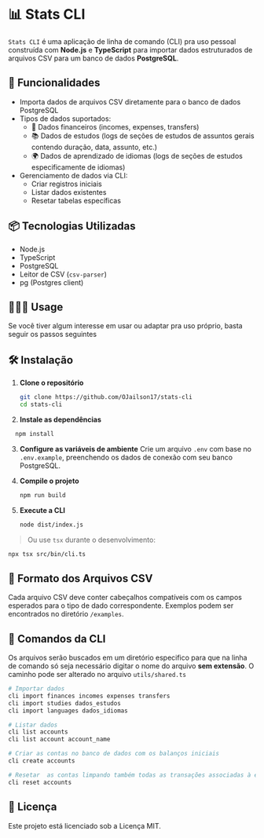 # 📊 Stats CLI

`Stats CLI` é uma aplicação de linha de comando (CLI) pra uso pessoal construída com **Node.js** e **TypeScript** para importar dados estruturados de arquivos CSV para um banco de dados **PostgreSQL**.

## 🚀 Funcionalidades

- Importa dados de arquivos CSV diretamente para o banco de dados PostgreSQL
- Tipos de dados suportados:
  - 💸 Dados financeiros (incomes, expenses, transfers)
  - 📚 Dados de estudos (logs de seções de estudos de assuntos gerais contendo duração, data, assunto, etc.)
  - 🌍 Dados de aprendizado de idiomas (logs de seções de estudos especificamente de idiomas)
- Gerenciamento de dados via CLI:
  - Criar registros iniciais
  - Listar dados existentes
  - Resetar tabelas específicas

## 📦 Tecnologias Utilizadas

- Node.js
- TypeScript
- PostgreSQL
- Leitor de CSV (`csv-parser`)
- pg (Postgres client)

## 👨🏻‍💻 Usage

Se você tiver algum interesse em usar ou adaptar pra uso próprio, basta seguir os passos seguintes

## 🛠 Instalação

1. **Clone o repositório**

   ```bash
   git clone https://github.com/OJailson17/stats-cli
   cd stats-cli
   ```

2. **Instale as dependências**

```bash
  npm install
```

3. **Configure as variáveis de ambiente**
   Crie um arquivo `.env` com base no `.env.example`, preenchendo os dados de conexão com seu banco PostgreSQL.
   <br>

4. **Compile o projeto**

   ```bash
   npm run build
   ```

5. **Execute a CLI**

   ```bash
   node dist/index.js
   ```

> Ou use `tsx` durante o desenvolvimento:

```bash
npx tsx src/bin/cli.ts
```

## 📂 Formato dos Arquivos CSV

Cada arquivo CSV deve conter cabeçalhos compatíveis com os campos esperados para o tipo de dado correspondente. Exemplos podem ser encontrados no diretório `/examples`.

## 🧭 Comandos da CLI

Os arquivos serão buscados em um diretório especifico para que na linha de comando só seja necessário digitar o nome do arquivo **sem extensão**.
O caminho pode ser alterado no arquivo `utils/shared.ts`

```bash
# Importar dados
cli import finances incomes expenses transfers
cli import studies dados_estudos
cli import languages dados_idiomas

# Listar dados
cli list accounts
cli list account account_name

# Criar as contas no banco de dados com os balanços iniciais
cli create accounts

# Resetar  as contas limpando também todas as transações associadas à ela
cli reset accounts
```

## 📖 Licença

Este projeto está licenciado sob a Licença MIT.
